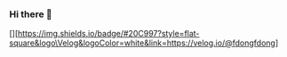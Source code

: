### Hi there 👋

<!--
**FdongFdong/FdongFdong** is a ✨ _special_ ✨ repository because its `README.md` (this file) appears on your GitHub profile.

Here are some ideas to get you started:

- 🔭 I’m currently working on ...
- 🌱 I’m currently learning ...
- 👯 I’m looking to collaborate on ...
- 🤔 I’m looking for help with ...
- 💬 Ask me about ...
- 📫 How to reach me: ...
- 😄 Pronouns: ...
- ⚡ Fun fact: ...
-->


[][https://img.shields.io/badge/#20C997?style=flat-square&logo\Velog&logoColor=white&link=https://velog.io/@fdongfdong]
